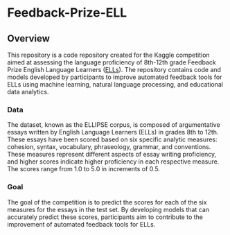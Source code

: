 # Feedback-Prize-ELL

## Overview

This repository is a code repository created for the Kaggle competition aimed at assessing the language proficiency of 8th-12th grade Feedback Prize English Language Learners ([ELLs](https://www.kaggle.com/competitions/feedback-prize-english-language-learning/overview)). The repository contains code and models developed by participants to improve automated feedback tools for ELLs using machine learning, natural language processing, and educational data analytics.

### Data

The dataset, known as the ELLIPSE corpus, is composed of argumentative essays written by English Language Learners (ELLs) in grades 8th to 12th. These essays have been scored based on six specific analytic measures: cohesion, syntax, vocabulary, phraseology, grammar, and conventions. These measures represent different aspects of essay writing proficiency, and higher scores indicate higher proficiency in each respective measure. The scores range from 1.0 to 5.0 in increments of 0.5.

### Goal

The goal of the competition is to predict the scores for each of the six measures for the essays in the test set. By developing models that can accurately predict these scores, participants aim to contribute to the improvement of automated feedback tools for ELLs.